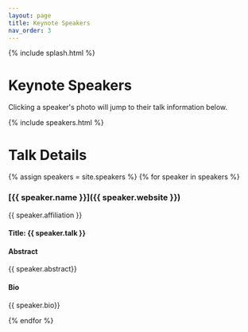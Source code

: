 ```yaml
---
layout: page
title: Keynote Speakers
nav_order: 3
---
```


{% include splash.html %}


# Keynote Speakers

Clicking a speaker's photo will jump to their talk information below.

{% include speakers.html %}

# Talk Details

{% assign speakers = site.speakers %}
{% for speaker in speakers %}

### [{{ speaker.name }}]({{ speaker.website }})

{{ speaker.affiliation }}

#### Title: {{ speaker.talk }}

#### Abstract
{{ speaker.abstract}}

#### Bio
{{ speaker.bio}}

{% endfor %}
